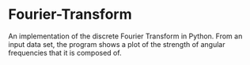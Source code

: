 # Fourier-Transform
An implementation of the discrete Fourier Transform in Python. From an input data set, the program shows a plot of the strength of angular frequencies that it is composed of.

